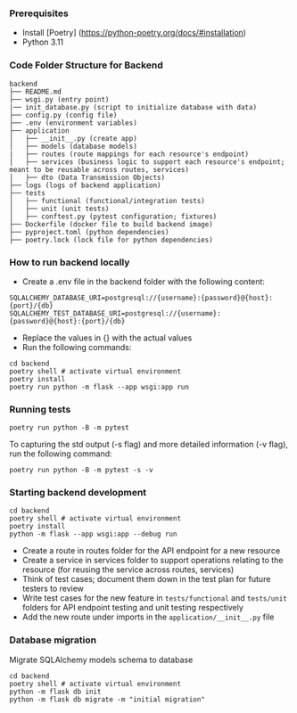 ### Prerequisites

- Install [Poetry] (https://python-poetry.org/docs/#installation)
- Python 3.11

### Code Folder Structure for Backend

```
backend
├── README.md
├── wsgi.py (entry point)
|── init_database.py (script to initialize database with data)
├── config.py (config file)
├── .env (environment variables)
├── application
│   ├── __init__.py (create app)
│   ├── models (database models)
|   ├── routes (route mappings for each resource's endpoint)
│   ├── services (business logic to support each resource's endpoint; meant to be reusable across routes, services)
│   ├── dto (Data Transmission Objects)
├── logs (logs of backend application)
├── tests
│   ├── functional (functional/integration tests)
│   ├── unit (unit tests)
│   ├── conftest.py (pytest configuration; fixtures)
├── Dockerfile (docker file to build backend image)
├── pyproject.toml (python dependencies)
├── poetry.lock (lock file for python dependencies)
```

### How to run backend locally

- Create a .env file in the backend folder with the following content:

```
SQLALCHEMY_DATABASE_URI=postgresql://{username}:{password}@{host}:{port}/{db}
SQLALCHEMY_TEST_DATABASE_URI=postgresql://{username}:{password}@{host}:{port}/{db}
```

- Replace the values in {} with the actual values
- Run the following commands:

```
cd backend
poetry shell # activate virtual environment
poetry install
poetry run python -m flask --app wsgi:app run
```

### Running tests

```
poetry run python -B -m pytest
```

To capturing the std output (-s flag) and more detailed information (-v flag), run the following command:

```
poetry run python -B -m pytest -s -v
```

### Starting backend development

```
cd backend
poetry shell # activate virtual environment
poetry install
python -m flask --app wsgi:app --debug run
```

- Create a route in routes folder for the API endpoint for a new resource
- Create a service in services folder to support operations relating to the resource (for reusing the service across routes, services)
- Think of test cases; document them down in the test plan for future testers to review
- Write test cases for the new feature in `tests/functional` and `tests/unit` folders for API endpoint testing and unit testing respectively
- Add the new route under imports in the `application/__init__.py` file

### Database migration

Migrate SQLAlchemy models schema to database

```
cd backend
poetry shell # activate virtual environment
python -m flask db init
python -m flask db migrate -m "initial migration"
```
